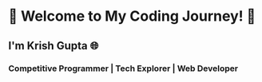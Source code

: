# 🌟 Welcome to My Coding Journey! 🚀

## I'm **Krish Gupta** 🌐
### **Competitive Programmer | Tech Explorer | Web Developer**
<!--
- 🌱 I’m currently learning ...
- 👯 I’m looking to collaborate on ...
- 🤔 I’m looking for help with ...
- 💬 Ask me about ...
- 📫 How to reach me: ...
- 😄 Pronouns: ...
- ⚡ Fun fact: ...
-->
